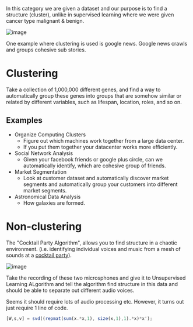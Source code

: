 In this category we are given a dataset and our purpose is to find a structure (cluster), unlike in supervised learning where we were given cancer type 
malignant & benign.

![image](https://github.com/vivekprm/coursera-ml/assets/2403660/48712534-4adb-4c22-be5a-8ad2ea542f71)

One example where clustering is used is google news. Google news crawls and groups cohesive sub stories.

# Clustering
Take a collection of 1,000,000 different genes, and find a way to automatically group these genes into groups that are somehow similar or related by different 
variables, such as lifespan, location, roles, and so on.

## Examples
- Organize Computing Clusters
  - Figure out which machines work together from a large data center.  
  - If you put them together your datacenter works more efficiently.
- Social Network Analysis
  - Given your facebook friends or google plus circle, can we automatically identify, which are cohesive group of friends.
- Market Segmentation
  - Look at customer dataset and automatically discover market segments and automatically group your customers into different market segments.
- Astronomical Data Analysis
  - How galaxies are formed.

# Non-clustering
The "Cocktail Party Algorithm", allows you to find structure in a chaotic environment. (i.e. identifying individual voices and music from a mesh of sounds at 
a [cocktail party](https://en.wikipedia.org/wiki/Cocktail_party_effect)).

![image](https://github.com/vivekprm/coursera-ml/assets/2403660/be9dde81-7fbc-40d8-b22e-91a90f8aae16)

Take the recording of these two microsphones and give it to Unsupervised Learning ALgorithm and tell the algorithm find structure in this data and should be able
to separate out different audio voices.

Seems it should require lots of audio processing etc. However, it turns out just require 1 line of code.
```octave
[W,s,v] = svd((repmat(sum(x.*x,1), size(x,1),1).*x)*x');
```
